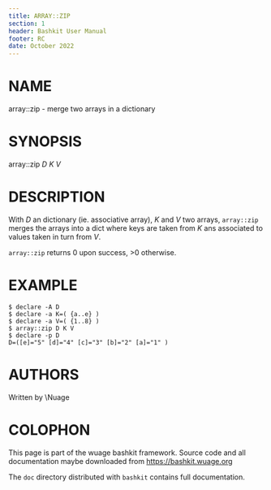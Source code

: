 ```yaml
---
title: ARRAY::ZIP
section: 1
header: Bashkit User Manual
footer: RC
date: October 2022
---
```


# NAME

array::zip - merge two arrays in a dictionary

# SYNOPSIS

array::zip *D* *K* *V*

# DESCRIPTION

With *D* an dictionary (ie. associative array), *K* and *V* two arrays,
`array::zip` merges the arrays into a dict where keys are taken from *K*
ans associated to values taken in turn from *V*.

`array::zip` returns 0 upon success, >0 otherwise.

# EXAMPLE

    $ declare -A D
    $ declare -a K=( {a..e} )
    $ declare -a V=( {1..8} )
    $ array::zip D K V
    $ declare -p D
    D=([e]="5" [d]="4" [c]="3" [b]="2" [a]="1" )

# AUTHORS
Written by \\Nuage

# COLOPHON
This page is part of the wuage bashkit framework. Source code and all
documentation maybe downloaded from <https://bashkit.wuage.org>

The `doc` directory distributed with `bashkit` contains full documentation.

